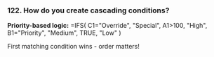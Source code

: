 ### 122. **How do you create cascading conditions?**

**Priority-based logic:**
=IFS(
C1="Override", "Special",
A1>100, "High",
B1="Priority", "Medium",
TRUE, "Low"
)

First matching condition wins - order matters!
